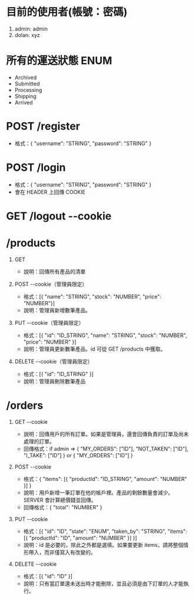 目前的使用者(帳號：密碼)
=====
1. admin: admin
2. dolan: xyz

所有的運送狀態 ENUM
=====
* Archived
* Submitted
* Processing
* Shipping
* Arrived

POST /register
=====
* 格式：{ "username": "STRING", "password": "STRING" }

POST /login
=====
* 格式：{ "username": "STRING", "password": "STRING" }
* 會在 HEADER 上回傳 COOKIE

GET /logout --cookie
=====

/products
=====

1. GET

    * 說明：回傳所有產品的清單

2. POST --cookie（管理員限定）

    * 格式：[{ "name": "STRING", "stock": "NUMBER", "price": "NUMBER"}]
    * 說明：管理員新增數筆產品。

3. PUT --cookie（管理員限定）

    * 格式：[{ "id": "ID_STRING", "name": "STRING", "stock": "NUMBER", "price": "NUMBER" }]
    * 說明：管理員更新數筆產品。id 可從 GET /products 中獲取。

4. DELETE --cookie（管理員限定）

    * 格式：[{ "id": "ID_STRING" }]
    * 說明：管理員刪除數筆產品

/orders
=====

1. GET --cookie

    * 說明：回傳用戶的所有訂單。如果是管理員，還會回傳負責的訂單及尚未處理的訂單。
    * 回傳格式：if admin => { "MY_ORDERS": ["ID"], "NOT_TAKEN": ["ID"], "I_TAKE": ["ID"] } or { "MY_ORDERS": ["ID"] }

2. POST --cookie

    * 格式：{ "items": [{ "productId": "ID_STRING", "amount": "NUMBER" }] }
    * 說明：用戶新增一筆訂單在他的帳戶裡。產品的剩餘數量會減少。SERVER 會計算總價錢並回傳。
    * 回傳格式：{ "total": "NUMBER" }

3. PUT --cookie

    * 格式：[{ "id": "ID", "state": "ENUM", "taken_by": "STRING", "items": [{ "productId": "ID", "amount": "NUMBER" }] }]
    * 說明：id 是必要的，除此之外都是選填。如果要更新 items，請將整個情形帶入，而非僅寫入有改變的。

4. DELETE --cookie

    * 格式：[{ "id": "ID" }]
    * 說明：只有當訂單還未送出時才能刪除，並且必須是由下訂單的人才能執行。